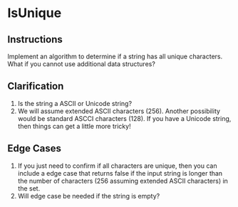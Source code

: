 # IsUnique

## Instructions 

Implement an algorithm to determine if a string has all unique characters. What if you cannot use additional data structures?

## Clarification
1. Is the string a ASCII or Unicode string?
2. We will assume extended ASCII characters (256). Another possibility would be standard ASCCI characters (128). If you have a Unicode string, then things can get a little more tricky!

## Edge Cases
1. If you just need to confirm if all characters are unique, then you can include a edge case that returns false if the input string is longer than the number of characters (256 assuming extended ASCII characters) in the set.
1. Will edge case be needed if the string is empty?


